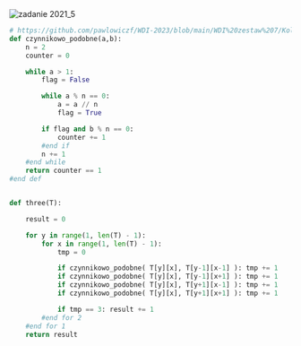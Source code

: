 <picture>
  <source srcset="../../srt/zbior_zadan/2021_5.png" media="(prefers-color-scheme: light)">
  <source srcset="../../srt/zbior_zadan/black_2021_5.png" media="(prefers-color-scheme: dark)">
  <img src="../../srt/zbior_zadan/black_2021_5.png" alt="zadanie 2021_5">
</picture>

```python
# https://github.com/pawlowiczf/WDI-2023/blob/main/WDI%20zestaw%207/Kolokwia/3_2022.py
def czynnikowo_podobne(a,b):
    n = 2
    counter = 0

    while a > 1:
        flag = False

        while a % n == 0:
            a = a // n
            flag = True 

        if flag and b % n == 0:
            counter += 1 
        #end if
        n += 1 
    #end while
    return counter == 1
#end def 


def three(T):

    result = 0

    for y in range(1, len(T) - 1):
        for x in range(1, len(T) - 1):
            tmp = 0

            if czynnikowo_podobne( T[y][x], T[y-1][x-1] ): tmp += 1
            if czynnikowo_podobne( T[y][x], T[y-1][x+1] ): tmp += 1
            if czynnikowo_podobne( T[y][x], T[y+1][x-1] ): tmp += 1
            if czynnikowo_podobne( T[y][x], T[y+1][x+1] ): tmp += 1

            if tmp == 3: result += 1
        #end for 2
    #end for 1
    return result 
```